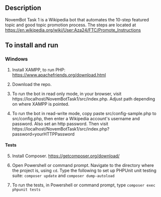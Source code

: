 ## Description

NovemBot Task 1 is a Wikipedia bot that automates the 10-step featured topic and good topic promotion process. The steps are located at https://en.wikipedia.org/wiki/User:Aza24/FTC/Promote_Instructions

## To install and run

### Windows

1) Install XAMPP, to run PHP: https://www.apachefriends.org/download.html

2) Download the repo.

3) To run the bot in read only mode, in your browser, visit https://localhost/NovemBotTask1/src/index.php. Adjust path depending on where XAMPP is pointed.

4) To run the bot in read-write mode, copy paste src/config-sample.php to src/config.php, then enter a Wikipedia account's username and password. Also set an http password. Then visit https://localhost/NovemBotTask1/src/index.php?password=yourHTTPPassword

#### Tests

5) Install Composer. https://getcomposer.org/download/

6) Open Powershell or command prompt. Navigate to the directory where the project is, using `cd`. Type the following to set up PHPUnit unit testing suite: `composer update` and `composer dump-autoload`

7) To run the tests, in Powershell or command prompt, type `composer exec phpunit tests`